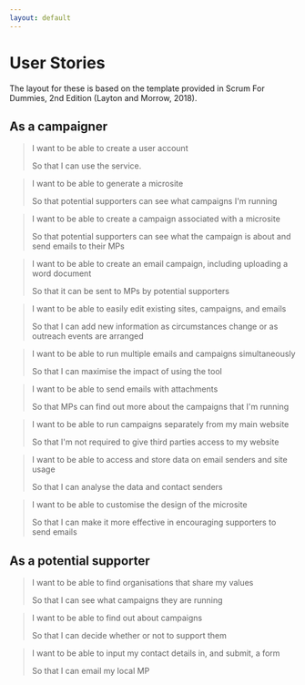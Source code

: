 ```yaml
---
layout: default
---
```


# User Stories

The layout for these is based on the template provided in Scrum For Dummies, 2nd Edition (Layton and Morrow, 2018).

## As a campaigner

> I want to be able to create a user account
>
> So that I can use the service.

> I want to be able to generate a microsite
>
> So that potential supporters can see what campaigns I'm running

> I want to be able to create a campaign associated with a microsite
>
> So that potential supporters can see what the campaign is about and send emails to their MPs

> I want to be able to create an email campaign, including uploading a word document
>
> So that it can be sent to MPs by potential supporters

> I want to be able to easily edit existing sites, campaigns, and emails
>
> So that I can add new information as circumstances change or as outreach events are arranged

> I want to be able to run multiple emails and campaigns simultaneously
>
> So that I can maximise the impact of using the tool  

> I want to be able to send emails with attachments
>
> So that MPs can find out more about the campaigns that I'm running

> I want to be able to run campaigns separately from my main website
>
> So that I'm not required to give third parties access to my website

> I want to be able to access and store data on email senders and site usage
>
> So that I can analyse the data and contact senders

> I want to be able to customise the design of the microsite
>
> So that I can make it more effective in encouraging supporters to send emails 

## As a potential supporter

> I want to be able to find organisations that share my values
>
> So that I can see what campaigns they are running

> I want to be able to find out about campaigns
>
> So that I can decide whether or not to support them

> I want to be able to input my contact details in, and submit, a form
>
> So that I can email my local MP

